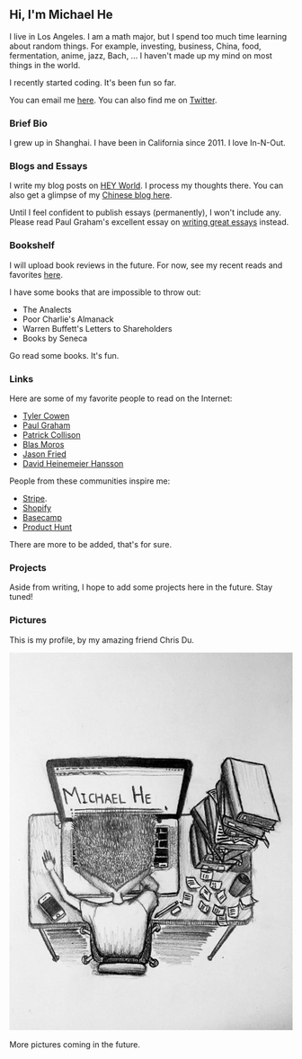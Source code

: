 ## Hi, I'm Michael He

I live in Los Angeles. I am a math major, but I spend too much time learning about random things. For example, investing, business, China, food, fermentation, anime, jazz, Bach, ... I haven't made up my mind on most things in the world.

I recently started coding. It's been fun so far.

You can email me [here](mailto:michaelhe@hey.com).
You can also find me on [Twitter](https://twitter.com/hi_michaelh).

### Brief Bio

I grew up in Shanghai. I have been in California since 2011. I love In-N-Out.

### Blogs and Essays

I write my blog posts on [HEY World](https://world.hey.com/michaelhe/). I process my thoughts there. You can also get a glimpse of my [Chinese blog here](https://mp.weixin.qq.com/s?__biz=MzIxMzg5Mjk0Mg==&mid=2247484458&idx=1&sn=3919d7831550a91998766663b3924109&chksm=97aeae0ba0d9271dd1f2ff48135929f4d24dacce95eec0f149913be991bbedb73561de769791&token=1805372847&lang=zh_CN#rd).

Until I feel confident to publish essays (permanently), I won't include any. Please read Paul Graham's excellent essay on [writing great essays](http://paulgraham.com/useful.html) instead.

### Bookshelf

I will upload book reviews in the future. For now, see my recent reads and favorites [here](https://www.zeneca.io/michaelhe).

I have some books that are impossible to throw out:
* The Analects
* Poor Charlie's Almanack
* Warren Buffett's Letters to Shareholders
* Books by Seneca

Go read some books. It's fun.

### Links

Here are some of my favorite people to read on the Internet:
* [Tyler Cowen](https://marginalrevolution.com/)
* [Paul Graham](http://paulgraham.com/articles.html)
* [Patrick Collison](https://patrickcollison.com/)
* [Blas Moros](https://blas.com/)
* [Jason Fried](https://world.hey.com/jason)
* [David Heinemeier Hansson](https://world.hey.com/dhh)

People from these communities inspire me:
* [Stripe](https://stripe.com/).
* [Shopify](https://www.shopify.com/)
* [Basecamp](https://basecamp.com/)
* [Product Hunt](https://www.producthunt.com/)

There are more to be added, that's for sure.

### Projects

Aside from writing, I hope to add some projects here in the future. Stay tuned!

### Pictures

This is my profile, by my amazing friend Chris Du.

![Image of Michael](https://github.com/himichaelh/himichaelh.github.io/blob/main/michael_he.jpeg?raw=true)

More pictures coming in the future.
